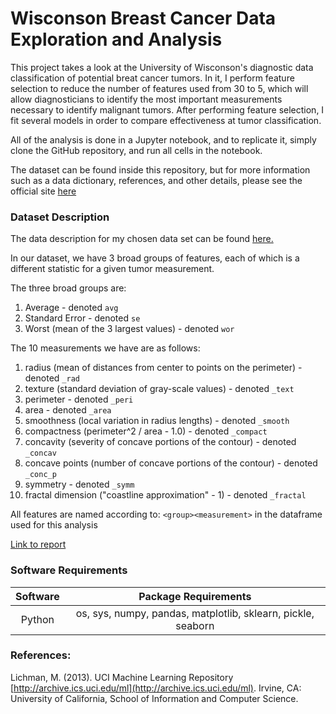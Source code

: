 # Wisconson Breast Cancer Data Exploration and Analysis

This project takes a look at the University of Wisconson's diagnostic data classification of potential breat cancer tumors. In it, I perform feature selection to reduce the number of features used from 30 to 5, which will allow diagnosticians to identify the most important measurements necessary to identify malignant tumors. After performing feature selection, I fit several models in order to compare effectiveness at tumor classification.


All of the analysis is done in a Jupyter notebook, and to replicate it, simply clone the GitHub repository, and run all cells in the notebook.

The dataset can be found inside this repository, but for more information such as a data dictionary, references, and other details, please see the official site [here](http://archive.ics.uci.edu/ml/datasets/Breast+Cancer+Wisconsin+%28Diagnostic%29)

### Dataset Description
The data description for my chosen data set can be found [here.](http://archive.ics.uci.edu/ml/machine-learning-databases/breast-cancer-wisconsin/wdbc.names)

In our dataset, we have 3 broad groups of features, each of which is a different statistic for a given tumor measurement.

The three broad groups are:
1. Average - denoted `avg`
2. Standard Error - denoted `se`
3. Worst (mean of the 3 largest values) - denoted `wor`

The 10 measurements we have are as follows:
1. radius (mean of distances from center to points on the perimeter) - denoted `_rad`
2. texture (standard deviation of gray-scale values) - denoted `_text`
3. perimeter - denoted `_peri`
4. area - denoted `_area`
5. smoothness (local variation in radius lengths) - denoted `_smooth`
6. compactness (perimeter^2 / area - 1.0) - denoted `_compact`
7. concavity (severity of concave portions of the contour) - denoted `_concav`
8. concave points (number of concave portions of the contour) - denoted `_conc_p`
9. symmetry - denoted `_symm`
10. fractal dimension ("coastline approximation" - 1) - denoted `_fractal`


All features are named according to: `<group><measurement>` in the dataframe used for this analysis

[Link to report](results/report.md)
### Software Requirements
|Software|Package Requirements|
|:-:|:-:|
|Python|os, sys, numpy, pandas, matplotlib, sklearn, pickle, seaborn|


### References:
Lichman, M. (2013). UCI Machine Learning Repository [http://archive.ics.uci.edu/ml](http://archive.ics.uci.edu/ml). Irvine, CA: University of California, School of Information and Computer Science.
